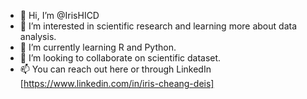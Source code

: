 - 👋 Hi, I’m @IrisHICD
- 👀 I’m interested in scientific research and learning more about data analysis.
- 🌱 I’m currently learning R and Python.
- 💞️ I’m looking to collaborate on scientific dataset.
- 📫 You can reach out here or through LinkedIn [https://www.linkedin.com/in/iris-cheang-deis]

<!---
IrisHICD/IrisHICD is a ✨ special ✨ repository because its `README.md` (this file) appears on your GitHub profile.
You can click the Preview link to take a look at your changes.
--->
